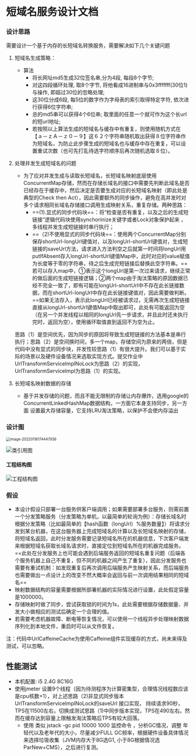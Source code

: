 # 短域名服务设计文档

### 	设计思路

需要设计一个基于内存的长短域名转换服务，需要解决如下几个关键问题

1. 短域名生成策略：

   * 算法
     * 将长网址md5生成32位签名串,分为4段, 每段8个字节;
     * 对这四段循环处理, 取8个字节, 将他看成16进制串与0x3fffffff(30位1)与操作, 即超过30位的忽略处理;
     * 这30位分成6段, 每5位的数字作为字母表的索引取得特定字符, 依次进行获得6位字符串;
     * 总的md5串可以获得4个6位串; 取里面的任意一个就可作为这个长url的短url地址;
     * 若按照以上算法生成的短域名与缓存中有重复，则使用随机方式在【ａ－ｚＡ－ｚ０－９】这６２个字符串随机取出获得８位字符串作为短域名，为防止此步骤生成的短域名也与缓存中存在重复，可以设置重试次数（也可先打乱待选字符顺序后再次随机选取８位）。

2. 处理并发生成短域名的问题

   * 为了应对并发生成与读取长短域名，长短域名映射底层使用ConcurrentMap存储，然而在存储长域名的接口中需要先判断此域名是否已经存在于缓存中，然后决定是否要生成对应的长短域名映射（即此处是典型的Check then Act），因此需要额外的同步操作，避免在高并发时对多个请求相同长域名存储接口调用生成映射关系，重复存储。两种思路：
     * ==(1).显式的同步代码块==：将“检查是否有重复，以及之后的生成短链接”逻辑代码块使用synchorinize关键字或者Lock对象保护起来 ，多线程并发生成短链接时串行执行；
     * ==（2)不使用显式的同步代码块==：使用两个ConcurrentMap分别保存shortUrl-longUrl键值对，以及longUrl-shortUrl键值对，生成短链接的saveUrl方法，请求进入方法判空之后就第一时间将longUrl用putIfAbsent存入longUrl-shortUrl键值Map中，此时对应的value赋值为长度等于零的字符串，待之后生成完短链接后替换此空字符串。==若可以存入map中，①表示这个longUrl是第一次过来请求，继续正常的做后面的生成短链接逻辑；②两个map由于淘汰策略的原因数据已经不完全一致了，即有可能在longUrl-shortUrl中不存在此长链接数据，而在shortUrl-longUrl中存在此长链接键值对，因此需要做判断。==如果无法存入，表示此longUrl已经被请求过，无需再次生成短链接 直接从longUrl-shortUrl键值Map中取出即可，此处有可能返回为空（在另一个并发线程以相同的longUrl先一步请求，并且此时还未执行完时，返回为空），使用循环取值直到返回不为空为止。

   思路（1）是空间优先，因为同步的原因将导致生成短链接的方法基本是串行执行；思路（2）是空间换时间，多一个map，存储空间为原来的两倍，但是代码中没有显式的同步块，并发性较思路（1）有很大提升。我们可以基于实际的场景以及硬件设备情况来选取实现方式。提交作业中UrlTransformServiceImplNoLock为思路（2）的实现，UrlTransformServiceImpl为思路（1）的实现。

3. 长短域名映射数据的存储

    * 基于并发存储的问题，而且不能无限制的存储让内存爆炸，选用google的 ConcurrentLinkedHashMap数据结构，一方面它本身支持同步，另一方面 设置最大存储容量，它支持LRU淘汰策略，以保护不会使内存溢出

### 设计图



<img src="C:\Users\Eagle\AppData\Roaming\Typora\typora-user-images\image-20220118174447936.png" alt="image-20220118174447936" style="zoom:69%;" />



![类引用图](C:\Users\Eagle\Desktop\hongshan提交件\类引用图.png)

#### 工程结构图

![工程结构图](C:\Users\Eagle\Desktop\hongshan提交件\工程结构图.png)



### 假设



* 本设计假设只部署一台服务供客户端调用；如果需要部署多台服务，则需前置一个分发策略服务（分发策略为单机，以最简单的轮询为例）：存储长域名时根据分发策略（比如最简单的【hash函数（longUrl）%服务数量】）将请求分发到某台机器，在这台服务器上完成短域名的计算以及长短域名映射的存储，将短域名返回，此时分发服务需要记录短域名所在的机器信息，下次客户端发来根据短域名获取长域名请求时，直接定位到短域名所在的机器完成服务。==此处在分发服务上也可能会遇到后端服务返回的短域名重复问题（后端各个服务机器上自己不重复，但不同的机器之间产生了重复），因此分发服务也需要有重试机制：如发现重复后再次调用后端服务产生映射关系，而后端服务也需要做出一点设计上的改变不然大概率会返回与前一次调用结果相同的短域名==
* 映射数据结构的容量需要根据所部署机器的实际情况进行设置，此处假定容量是1000000。
* 存储映射时做了同步，尝试获取锁的时间为1s，此处需要根据存储数据量、并发大小做相应的测试后确定一个合理的值。
* 若需要考虑机器故障、断电等恢复情况，可以使用一个线程异步处理映射数据序列化到本地文件，重启时可以从文件恢复。




注：代码中UrlCaffeineCache为使用Caffeine组件实现缓存的方式，尚未来得及测试，可以忽略。

## 性能测试

* 本机配置:  i5 2.4G 8C16G 
* 使用jmeter 设置9个线程（因为待测程序为计算密集型，合理情况线程数应该是cpu核数+1），对上述思路（2)非显式同步版本UrlTransformServiceImplNoLock的saveUrl 接口实现， 持续请求90秒，TPS在11500左右，切换成测试思路（1)中同步版本实现，TPS在490左右。然而在缓存达到容量上限触发淘汰策略后TPS有较大回落。
  * 使用 类似  jstack -gc pid  10000 1000 监控命令 ，分析GC情况，调整 年轻代以及老年代的大小，尽量减少FULL GC频率，根据硬件设备具体情况来选择垃圾收集（JVM内存大于8G选G1, 小于8G根据情况选ParNew+CMS），之后进行复测。

